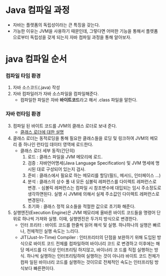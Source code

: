 # Java 컴파일 과정
- 자바는 플렛폼의 독립성이라는 큰 특징을 갖는다.
- 가능한 이유는 JVM을 사용하기 때문인데, 그렇다면
  어떠한 기능을 통해서 플렛폼으로부터 독립성을 갖게
  되는지 자바 컴파일 과정을 통해 알아보자.

# java 컴파일 순서
### 컴파일 타임 환경
1. 자바 소스코드(.java) 작성
2. 자바 컴파일러가 자바 소스파일을 컴파일해준다.
    - 컴파일한 파일은 자바 **바이트코드**라고 해서
      .class 파일을 말한다.

### 자바 런타임 환경
3. 컴파일 된 바이트 코드를 JVM의 클래스 로더로 보내 준다.
    - <a href="C:\Users\dbe12\OneDrive\바탕 화면\review\java\헤깔리는 개념 정리\클래스로더.md">클래스 로더에 대한 설명</a>
4. 클래스 로더는 동적로딩을 통해 필요한 클래스들을 로딩 및 링크하여 JVM의 메모리 중
   하나인 런타임 데이터 영역에 로드한다.
   - 클래스 로더 세부 동작(간단히)
        1. 로드 : 클래스 파일을 JVM 메모리에 로드.
        2. 검증 : 자바언어명세(Java Language Specification) 및 JVM 명세에 명시된 대로 구성되어 있는지 검사.
        3. 준비 : 클래스에서 필요로 하는 메모리를 할당(필드, 메서드, 인터페이스 ...)
        4. 분석 : 클래스의 상수 풀 내 모든 심볼릭 레퍼런스를 다이렉트 레퍼런스로 변경.
          - 심볼릭 레퍼런스는 컴파일 시 참조변수에 대입되는 임시 주소정도로 생각하면된다.
            실행 시 JVM에 의해서 실제 주소값인 다이렉트 레퍼런스로 변경된다.
        5. 초기화 : 클래스 정적 요소들을 적절한 값으로 초기화 해준다.
5. 실행엔진(Execution Engine)은 JVM 메모리에 올바른 바이트 코드들을 명령어 단위로 하나씩 가져와 실행.
   이때, 실행엔진은 두가지 방식으로 변경한다.
    - 인터 프리터 : 바이트 코드를 한줄씩 읽어 해석 및 실행. 하나하나의 실행은 빠르나, 전체적인 실행 속도는
      느리다.
    - JIT(Just-In-Time) Compiler : 인터프리터의 단점을 보완하기 위해 도입된 방식으로 바이트 코드 전체를
      컴파일하여 바이너리 코드 로 변경하고 이후에는 해당 메서드를 더 이상 인터프리팅 하지않고, 바이너리 코
      드를 직접 실행하는 방식. 하나씩 실행하는 인터프리팅하여 실행하는 것이 아니라 바이트 코드 전체가 컴파
      일된 바이너리 코드를 실행하는 것이므로 전체적인 속도는 인터프리팅 방식보다 빠른편이다.